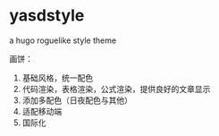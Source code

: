 # yasdstyle
a hugo roguelike style theme

画饼：

1. 基础风格，统一配色
2. 代码渲染，表格渲染，公式渲染，提供良好的文章显示
3. 添加多配色（日夜配色与其他）
4. 适配移动端
5. 国际化
